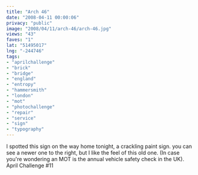 ```yaml
---
title: "Arch 46"
date: "2008-04-11 00:00:06"
privacy: "public"
image: "2008/04/11/arch-46/arch-46.jpg"
views: "43"
faves: "1"
lat: "51495017"
lng: "-244746"
tags:
- "aprilchallenge"
- "brick"
- "bridge"
- "england"
- "entropy"
- "hammersmith"
- "london"
- "mot"
- "photochallenge"
- "repair"
- "service"
- "sign"
- "typography"
---
```

I spotted this sign on the way home tonight, a crackling paint sign. you can see a newer one to the right, but I like the feel of this old one. (In case you're wondering an MOT is the annual vehicle safety check in the UK). April Challenge #11<a href="/photos/2008/04/11/arch-46"></a>
